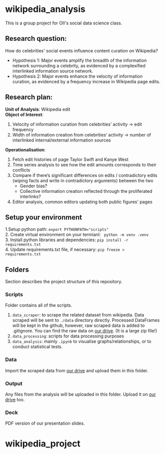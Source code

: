 # wikipedia_analysis 
This is a group project for OII's social data science class. <br/>

## Research question: 
How do celebrities' social events influence content curation on Wikipedia? <br/>
- Hypothesis 1: Major events amplify the breadth of the information network surrounding a celebrity, as evidenced by a complexified interlinked information source network.
- Hypothesis 2: Major events enhance the velocity of information curation, as evidenced by a frequency increase in Wikipedia page edits.

## Research plan: 
**Unit of Analysis**: Wikipedia edit <br/>
**Object of Interest**: 
1. Velocity of information curation from celebrities’ activity -> edit frequency
2. Width of information creation from celebrities’ activity -> number of interlinked internal/external information sources

**Operationalisation**:
1. Fetch edit histories of page Taylor Swift and Kanye West
2. Time series analysis to see how the edit amounts corresponds to their conflicts
3. Compare if there’s significant differences on edits / contradictory edits (wiping facts and write in contradictory arguments) between the two
   - Gender bias?
   - Collective information creation reflected through the proliferated interlinks?
4. Editor analysis, common editors updating both public figures' pages


## Setup your environment
1.Setup python path: ```export PYTHONPATH="scripts"```<br/>
2. Create virtual environment on your termianl: ``` python -m venv .venv```<br/>
3. Install python libraries and dependencies: ```pip install -r requirements.txt``` <br/>
4. Update requirements.txt file, if necessary: ```pip freeze > requirements.txt```


## Folders 
Section describes the project structure of this repository.

### Scripts
Folder contains all of the scripts. 
1. `data_scraper`: to scrape the related dataset from wikipedia.  Data scraped will be sent to `./data` directory directly. Processed DataFrames will be kept in the github, however, raw scraped data is added to .gitignore. You can find the raw data on [our drive](https://drive.google.com/drive/folders/1JdVMY3asgYR94n4M4ifBRCqP4cNXIyu0?usp=drive_link). (It is a large zip file!)
2. `data_processing`: scripts for data processing purposes
3. `data_analysis`: mainly `.ipynb` to visualise graphs/relationships, or to conduct statistical tests.

### Data
Import the scraped data from [our drive](https://drive.google.com/drive/folders/1JdVMY3asgYR94n4M4ifBRCqP4cNXIyu0?usp=drive_link) and upload them in this folder.


### Output
Any files from the analysis will be uploaded in this folder. Upload it on [our drive](https://drive.google.com/drive/folders/1JdVMY3asgYR94n4M4ifBRCqP4cNXIyu0?usp=drive_link) too. 

### Deck
PDF version of our presentation slides.


# wikipedia_project
